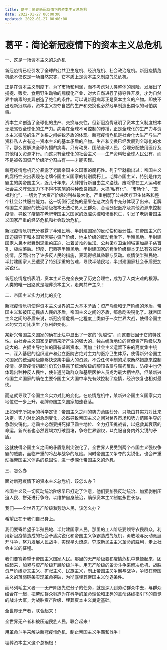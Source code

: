 ```yaml
---
title: 葛平：简论新冠疫情下的资本主义总危机
date: 2022-01-27 00:00:00
updated: 2022-01-27 00:00:00
---
```


# 葛平：简论新冠疫情下的资本主义总危机

一、这是一场资本主义的总危机

新冠疫情已经引发了全球的公共卫生危机、经济危机、社会政治危机。新冠疫情危机绝不仅仅是一场自然灾害，它本质上是资本主义制度的总危机。

正是在资本主义制度下，为了市场和利润，而不考虑对人类整体的风险，发展出了捕捉、贩卖、食用野生动物的规模化产业，对大自然进行了掠夺性开发，才为自然界中病毒的变异创造了绝佳的条件。可以说新冠病毒正是资本主义的产物。即使不出现新冠病毒，资本主义掠夺自然的生产和交换也必然迟早制造出类似的可怕病毒。

资本主义创造了全球化的生产、交换与交往，但新冠疫情证明了资本主义制度根本无法驾驭全球化的生产力。病毒在全球不可控制的传播，正是全球化的生产力与资本主义狭隘的生产关系之间尖锐矛盾的体现。新冠疫情危机是社会化大生产与生产资料私人占有这一资本主义的基本矛盾的产物。生产和交换已经发展到全球化的水平，那么要解决全球传播的病毒，只有动员、团结全球人民，合理分配使用医疗及其他相关资源才行。而这只有全球化的社会主义——生产资料归全球人民公有，而不是被各国资产阶级所分割占有——才能实现。

新冠疫情危机充分暴露了老牌帝国主义国家的腐朽性。列宁早就指出过：帝国主义的腐朽性突出表现在老牌帝国主义国家的特别腐朽上。老牌帝国主义，特别是作为霸主的美帝国主义，近几十年来，大肆推行新自由主义路线，废除曾在工人运动和社会主义阵营压力下不得不实施的种种改良措施。大搞“私有化”、“市场化”、“去福利化”，一切为了大资产阶级的利益最大化，严重削弱了公共医疗卫生体系和整个社会公共服务能力。这一切倒行逆施的恶果在这次疫情中充分体现了出来。老牌帝国主义国家的统治阶级根本无法动员人民群众、合理分配医疗及其他资源来控制疫情，导致了疫情在老牌帝国主义国家的泛滥失控和惨重死亡，引发了老牌帝国主义国家严重的经济危机和社会政治危机。

新冠疫情危机充分暴露了半殖民地、半封建国家的反动性和脆弱性。在帝国主义的压迫掠夺下和本国官僚买办资产阶级、地主阶级的反动统治下，半殖民地、半封建国家人民本就受到深重的压迫，过着苦难的生活。公共医疗卫生领域更加是千疮百孔、极端落后。印度、巴西等半殖民地、半封建国家的统治阶级根本无法有效应对疫情，反而出台了许多反人民的措施，表现得极其昏聩与反动。疫情使半殖民地、半封建国家人民遭受了特别深重的苦难，导致半殖民地、半封建国家社会矛盾更加尖锐化。

新冠疫情危机表明，资本主义已完全丧失了历史合理性，成为了人类灾难的根源。人类的唯一出路就是埋葬资本主义，走向共产主义！

二、帝国主义实力对比的变化

新冠疫情危机使得资本主义世界的三大基本矛盾：资产阶级和无产阶级的矛盾，帝国主义和被压迫民族人民的矛盾，帝国主义之间的矛盾，都急剧尖锐化了。就帝国主义之间的矛盾来说，新冠疫情危机一定程度上类似于一次世界大战，使得帝国主义的实力对比发生了急剧的变化。

某新兴帝国主义国家的确在比烂中显出了一定的“优越性”，而这要归因于它的特殊性。由社会主义国家复辟而来所产生的强大的、独占统治地位的官僚资产阶级以及庞大的、占据主导地位的国有垄断资本，再加上社会主义遗留下来的高度集中统一、深入基层的组织遗产和公立医院占绝对主力的医疗卫生体系，使得新兴帝国主义国家的统治阶级能够快速集中最大的资源，不受任何牵制的采取断然措施来控制疫情。尽管疫情初起时仍充分暴露了统治阶级的颟顸昏聩与腐朽反动，防疫中也仍体现出种种反人民性，使普通劳动群众和基层医护人员成为最大牺牲品，但某新兴帝国主义国家的确在主要帝国主义大国中率先有效控制了疫情，经济恢复也相对最快。

而这就导致了帝国主义实力对比的变化。在疫情危机中，某新兴帝国主义国家实力地位进一步上升，老牌帝国主义国家加速衰落。

正如列宁所揭示的科学定律：帝国主义之间的势力范围划分，只能由其实力对比来决定。实力对比的急剧变化，必然导致帝国主义之间对世界市场和势力范围争夺的急剧尖锐化。老霸主必然要拼死捍卫霸主地位、全力打压挑战者，以拯救其衰落的命运。新兴者也必然要竭力打破围堵，争夺世界霸权，以克服自身内外尖锐的矛盾。

这就使得帝国主义之间的矛盾急剧尖锐化了。全世界人民受到两个帝国主义强权争霸的威胁，面临严重的冷战与战争的危险。同时帝国主义争夺的尖锐化，也会严重动摇帝国主义体系的稳固性，进一步深化帝国主义的危机。

三、怎么办

面对新冠疫情下的资本主义总危机，该怎么办？

帝国主义及一切反动统治阶级早已打定了注意，他们要加强反动统治、加紧剥削压迫人民、拼死进行争夺，以维护自身统治，确保资本主义制度永世长存。

我们——全世界无产阶级和劳动人民，该怎么办？

希望正在于我们自己身上。

我们要寄希望于半殖民地、半封建国家人民。那里的工人阶级要领导农民群众，利用新冠疫情造成的社会矛盾尖锐化和帝国主义争霸造成的危机，勇敢地与反动派展开斗争，努力发展人民战争，实现星火燎原，夺取新民主主义革命的胜利，走上社会主义的征程。

我们要寄希望于帝国主义国家人民。那里的无产阶级要在疫情危机中觉悟起来、团结起来，加紧与资产阶级开展阶级斗争。用无产阶级的革命斗争来解决危机，战胜资产阶级沙文主义、扩张主义、民族主义，制止帝国主义争霸与战争，争取在帝国主义的薄弱链条实现革命突破，为彻底埋葬帝国主义创造条件。

而马列毛主义者——无产阶级先进分子的任务，就是深入到劳动群众中去，与群众结合在一起，把劳动群众锻造为在科学的革命理论和正确的革命路线指引下的自觉的战斗大军，为战胜资产阶级、埋葬资本主义奠定基础。

全世界无产者，联合起来！

全世界无产者和被压迫民族人民，联合起来！

用革命斗争来解决新冠疫情危机、制止帝国主义争霸和战争！

埋葬资本主义这个总祸根！

